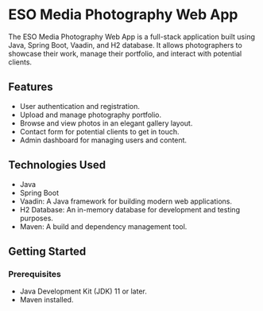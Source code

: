 # ESO Media Photography Web App

The ESO Media Photography Web App is a full-stack application built using Java, Spring Boot, Vaadin, and H2 database. It allows photographers to showcase their work, manage their portfolio, and interact with potential clients.

## Features

- User authentication and registration.
- Upload and manage photography portfolio.
- Browse and view photos in an elegant gallery layout.
- Contact form for potential clients to get in touch.
- Admin dashboard for managing users and content.

## Technologies Used

- Java
- Spring Boot
- Vaadin: A Java framework for building modern web applications.
- H2 Database: An in-memory database for development and testing purposes.
- Maven: A build and dependency management tool.

## Getting Started

### Prerequisites

- Java Development Kit (JDK) 11 or later.
- Maven installed.
